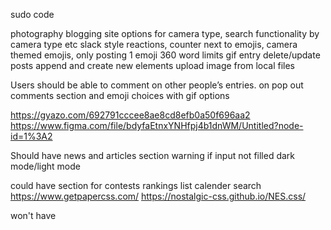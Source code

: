 


 sudo code 
	


  photography blogging site
        options for camera type,
        search functionality by camera type etc
        slack style reactions, counter next to emojis, camera themed emojis, only posting 1 emoji
        360 word limits
        gif entry
        delete/update posts
        append and create new elements
        upload image from local files

  Users should be able to comment on other people’s entries. on pop out comments section and emoji choices with gif options



  https://gyazo.com/692791cccee8ae8cd8efb0a50f696aa2
   https://www.figma.com/file/bdyfaEtnxYNHfpj4b1dnWM/Untitled?node-id=1%3A2

Should have
            news and articles section 
            warning if input not filled
            dark mode/light mode



could have
            section for contests
            rankings list
            calender search
            https://www.getpapercss.com/
            https://nostalgic-css.github.io/NES.css/



won't have


